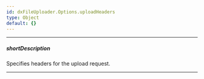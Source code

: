 ```yaml
---
id: dxFileUploader.Options.uploadHeaders
type: Object
default: {}
---
```

---
##### shortDescription
Specifies headers for the upload request.

---
